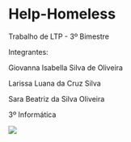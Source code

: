 # Help-Homeless
Trabalho de LTP - 3º Bimestre

Integrantes: 

Giovanna Isabella Silva de Oliveira

Larissa Luana da Cruz Silva    

Sara Beatriz da Silva Oliveira 

3º Informática

<img src="blob:https://imgur.com/6b7fbcd5-0659-41ac-a4d0-fbdec0691bcd">



